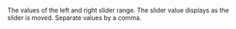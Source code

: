 The values of the left and right slider range. The slider value displays as the slider is moved.
Separate values by a comma.

